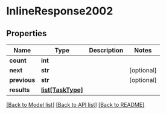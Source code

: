 # InlineResponse2002

## Properties

Name | Type | Description | Notes
------------ | ------------- | ------------- | -------------
**count** | **int** |  | 
**next** | **str** |  | [optional] 
**previous** | **str** |  | [optional] 
**results** | [**list[TaskType]**](TaskType.md) |  | 

[[Back to Model list]](../#documentation-for-models) [[Back to API list]](../#documentation-for-api-endpoints) [[Back to README]](../)


